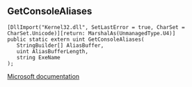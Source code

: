 ## GetConsoleAliases

```
[DllImport("Kernel32.dll", SetLastError = true, CharSet = CharSet.Unicode)][return: MarshalAs(UnmanagedType.U4)]
public static extern uint GetConsoleAliases(
   StringBuilder[] AliasBuffer,
   uint AliasBufferLength,
   string ExeName
);
```

[Microsoft documentation](https://docs.microsoft.com/en-us/windows/console/getconsolealiases)
